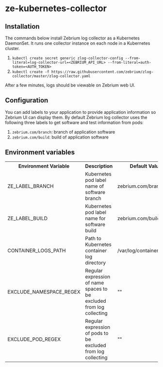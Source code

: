 # ze-kubernetes-collector
## Installation

The commands below install Zebrium log collector as a Kubernetes DaemonSet. It runs one collector instance on each node in a Kubernetes cluster.

1. `kubectl create secret generic zlog-collector-config --from-literal=log-collector-url=<ZEBRIUM_API_URL> --from-literal=auth-token=<AUTH_TOKEN>`
2. `kubectl create -f https://raw.githubusercontent.com/zebrium/zlog-collector/master/zlog-collector.yaml`

After a few minutes, logs should be viewable on Zebrium web UI.

## Configuration
You can add labels to your application to provide application information so Zebrium UI can display them. By default Zebrium log collector uses the following three labels to get software and test information from pods:
1. `zebrium.com/branch`: branch of application software
2. `zebrium.com/build`: build of application software

## Environment variables
<table>
  <tr>
    <th>Environment Variable</th>
    <th>Description</th>
    <th>Default Value</th>
  </tr>
  <tr>
    <td>ZE_LABEL_BRANCH</td>
    <td>Kubernetes pod label name of software branch</td>
    <td>zebrium.com/branch</td>
  </tr>
  <tr>
    <td>ZE_LABEL_BUILD</td>
    <td>Kubernetes pod label name for software build</td>
    <td>zebrium.com/build</td>
  </tr>
  <tr>
    <td>CONTAINER_LOGS_PATH</td>
    <td>Path to Kubernetes container log directory </td>
    <td>/var/log/containers/*.log</td>
  </tr>
  <tr>
    <td>EXCLUDE_NAMESPACE_REGEX</td>
    <td>Regular expression of name spaces to be excluded from log collecting</td>
    <td>&quot;&quot;</td>
  </tr>
  <tr>
    <td>EXCLUDE_POD_REGEX</td>
    <td>Regular expression of pods to be excluded from log collecting</td>
    <td>&quot;&quot;</td>
  </tr>
</table>
